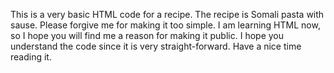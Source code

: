 This is a very basic HTML code for a recipe.
The recipe is Somali pasta with sause.
Please forgive me for making it too simple. I am learning HTML now, so I hope you will find me a reason for making it public.
I hope you understand the code since it is very straight-forward.
Have a nice time reading it.
